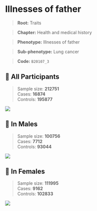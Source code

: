 # Illnesses of father
> **Root:** Traits  

> **Chapter:** Health and medical history  

> **Phenotype:** Illnesses of father  

> **Sub-phenotype:** Lung cancer  

> **Code:** `B20107_3`

## 🧪 All Participants  
> Sample size: **212751**  
> Cases: **16874**  
> Controls: **195877**
<img src="/Traits/Figures/ALL/B20107_3.png"/>
<CsvTable src="/Traits/Data/ALL/LG_B20107_3.csv" label="🔍 View full results" />

## 👨 In Males  
> Sample size: **100756**  
> Cases: **7712**  
> Controls: **93044**
<img src="/Traits/Figures/Male/B20107_3.png"/>
<CsvTable src="/Traits/Data/Male/LG_B20107_3.csv" label="🔍 View full results" />

## 👩 In Females  
> Sample size: **111995**  
> Cases: **9162**  
> Controls: **102833**
<img src="/Traits/Figures/Female/B20107_3.png"/>
<CsvTable src="/Traits/Data/Female/LG_B20107_3.csv" label="🔍 View full results" />
